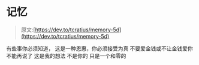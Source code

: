 # 记忆

> 原文:[https://dev.to/tcratius/memory-5d](https://dev.to/tcratius/memory-5d)

有些事你必须知道，
这是一种恩惠，你必须接受为真
不要爱金钱或不让金钱爱你
不能再说了
这是我的想法
不是你的
只是一个和零的